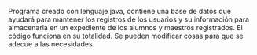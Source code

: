 Programa creado con lenguaje java, contiene una base de datos que ayudará para mantener los registros de los usuarios y su información para almacenarla en un expediente de los alumnos
y maestros registrados. El código funciona en su totalidad. Se pueden modificar cosas para que se adecue a las necesidades. 
